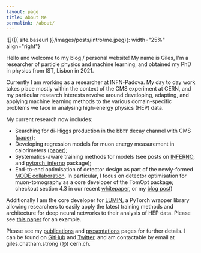 ```yaml
---
layout: page
title: About Me
permalink: /about/
---
```


![]({{ site.baseurl }}/images/posts/intro/me.jpeg){: width="25%" align="right"}

Hello and welcome to my blog / personal website! My name is Giles, I'm a researcher of particle physics and machine learning, and obtained my PhD in physics from IST, Lisbon in 2021.

Currently I am working as a researcher at INFN-Padova. My day to day work takes place mostly within the context of the CMS experiment at CERN, and my particular research interests revolve around developing, adapting, and applying machine learning methods to the various domain-specific problems we face in analysing high-energy physics (HEP) data.

My current research now includes:
 - Searching for di-Higgs production in the bb𝜏𝜏 decay channel with CMS ([paper](https://cds.cern.ch/record/2803419));
 - Developing regression models for muon energy measurement in calorimeters ([paper](https://link.springer.com/article/10.1140/epjc/s10052-022-09993-5));
 - Systematics-aware training methods for models (see posts on [INFERNO](https://gilesstrong.github.io/website/statistics/hep/inferno/2020/12/04/inferno-1.html), and [pytorch_inferno](https://gilesstrong.github.io/pytorch_inferno/) package);
 - End-to-end optimisation of detector design as part of the newly-formed [MODE collaboration](https://mode-collaboration.github.io/). In particular, I focus on detector optimisation for muon-tomography as a core developer of the TomOpt package; checkout section 4.3 in our recent [whitepaper](https://arxiv.org/abs/2203.13818), or my [blog post](https://gilesstrong.github.io/website/differential%20programming/events/mode/optimisation/2021/09/10/Differentiable-Programming-and-MODE.html))

 Additionally I am the core developer for [LUMIN](https://lumin.readthedocs.io/), a PyTorch wrapper library allowing researchers to easily apply the latest training methods and architecture for deep neural networks to their analysis of HEP data. Please see [this paper](https://doi.org/10.1088/2632-2153/ab983a) for an example.

Please see my [publications](https://gilesstrong.github.io/website/publications/) and [presentations](https://gilesstrong.github.io/website/presentations/) pages for further details. I can be found on [GitHub](https://github.com/GilesStrong) and [Twitter](https://twitter.com/Giles_C_Strong), and am contactable by email at giles.chatham.strong (@) cern.ch. 